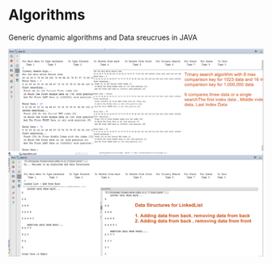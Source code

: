 # Algorithms
Generic dynamic algorithms and Data sreucrues in JAVA


<p align="center">
  <img src="https://github.com/badmusamuda/Algorithms/blob/master/algo (4).png" />
    <img src="https://github.com/badmusamuda/Algorithms/blob/master/algo (3).png" />

  <p>
  </p>
  
